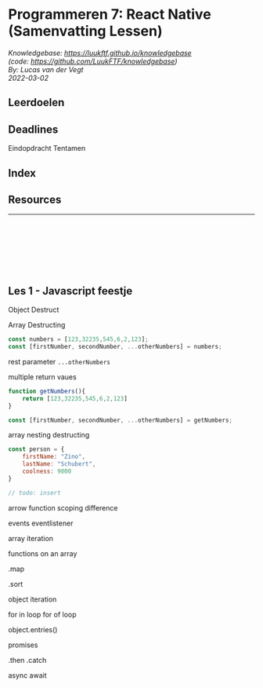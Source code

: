 # Programmeren 7: React Native (Samenvatting Lessen)
*Knowledgebase: https://luukftf.github.io/knowledgebase*  
*(code: https://github.com/LuukFTF/knowledgebase)*  
*By: Lucas van der Vegt*  
*2022-03-02*    
<!-- Editted by: NAME, NAME, NAME -->


## Leerdoelen

## Deadlines
Eindopdracht
Tentamen

## Index

## Resources



---
<br><br><br><br>
<div style="page-break-after: always; visibility: hidden"> \pagebreak </div> 

## Les 1 - Javascript feestje

Object Destruct


Array Destructing
```js
const numbers = [123,32235,545,6,2,123];
const [firstNumber, secondNumber, ...otherNumbers] = numbers;
```
rest parameter `...otherNumbers` 


multiple return vaues
```js
function getNumbers(){
    return [123,32235,545,6,2,123]
}

const [firstNumber, secondNumber, ...otherNumbers] = getNumbers;
```

array nesting destructing
```js
const person = {
    firstName: "Zino",
    lastName: "Schubert",
    coolness: 9000
}

// todo: insert
```

arrow function 
scoping difference

events
eventlistener


array iteration

functions on an array

.map

.sort

object iteration

for in loop
for of loop

object.entries()

promises

.then
.catch

async
await
